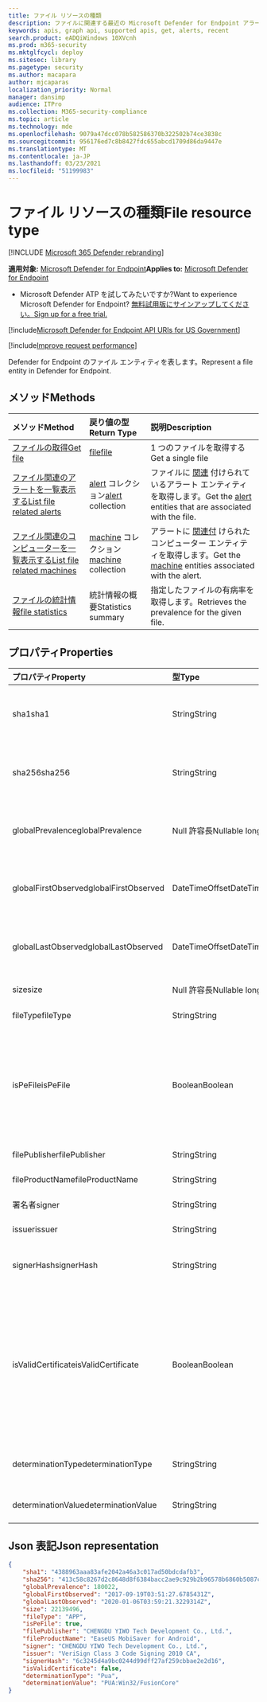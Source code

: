 ```yaml
---
title: ファイル リソースの種類
description: ファイルに関連する最近の Microsoft Defender for Endpoint アラートを取得します。
keywords: apis, graph api, supported apis, get, alerts, recent
search.product: eADQiWindows 10XVcnh
ms.prod: m365-security
ms.mktglfcycl: deploy
ms.sitesec: library
ms.pagetype: security
ms.author: macapara
author: mjcaparas
localization_priority: Normal
manager: dansimp
audience: ITPro
ms.collection: M365-security-compliance
ms.topic: article
ms.technology: mde
ms.openlocfilehash: 9079a47dcc078b582586370b322502b74ce3838c
ms.sourcegitcommit: 956176ed7c8b8427fdc655abcd1709d86da9447e
ms.translationtype: MT
ms.contentlocale: ja-JP
ms.lasthandoff: 03/23/2021
ms.locfileid: "51199983"
---
```

# <a name="file-resource-type"></a><span data-ttu-id="dbf6e-104">ファイル リソースの種類</span><span class="sxs-lookup"><span data-stu-id="dbf6e-104">File resource type</span></span>

[!INCLUDE [Microsoft 365 Defender rebranding](../../includes/microsoft-defender.md)]


<span data-ttu-id="dbf6e-105">**適用対象:** [Microsoft Defender for Endpoint](https://go.microsoft.com/fwlink/?linkid=2154037)</span><span class="sxs-lookup"><span data-stu-id="dbf6e-105">**Applies to:** [Microsoft Defender for Endpoint](https://go.microsoft.com/fwlink/?linkid=2154037)</span></span>

- <span data-ttu-id="dbf6e-106">Microsoft Defender ATP を試してみたいですか?</span><span class="sxs-lookup"><span data-stu-id="dbf6e-106">Want to experience Microsoft Defender for Endpoint?</span></span> [<span data-ttu-id="dbf6e-107">無料試用版にサインアップしてください。</span><span class="sxs-lookup"><span data-stu-id="dbf6e-107">Sign up for a free trial.</span></span>](https://www.microsoft.com/microsoft-365/windows/microsoft-defender-atp?ocid=docs-wdatp-exposedapis-abovefoldlink) 

[!include[Microsoft Defender for Endpoint API URIs for US Government](../../includes/microsoft-defender-api-usgov.md)]

[!include[Improve request performance](../../includes/improve-request-performance.md)]


<span data-ttu-id="dbf6e-108">Defender for Endpoint のファイル エンティティを表します。</span><span class="sxs-lookup"><span data-stu-id="dbf6e-108">Represent a file entity in Defender for Endpoint.</span></span>

## <a name="methods"></a><span data-ttu-id="dbf6e-109">メソッド</span><span class="sxs-lookup"><span data-stu-id="dbf6e-109">Methods</span></span>
<span data-ttu-id="dbf6e-110">メソッド</span><span class="sxs-lookup"><span data-stu-id="dbf6e-110">Method</span></span>|<span data-ttu-id="dbf6e-111">戻り値の型</span><span class="sxs-lookup"><span data-stu-id="dbf6e-111">Return Type</span></span> |<span data-ttu-id="dbf6e-112">説明</span><span class="sxs-lookup"><span data-stu-id="dbf6e-112">Description</span></span>
:---|:---|:---
[<span data-ttu-id="dbf6e-113">ファイルの取得</span><span class="sxs-lookup"><span data-stu-id="dbf6e-113">Get file</span></span>](get-file-information.md) | [<span data-ttu-id="dbf6e-114">file</span><span class="sxs-lookup"><span data-stu-id="dbf6e-114">file</span></span>](files.md) | <span data-ttu-id="dbf6e-115">1 つのファイルを取得する</span><span class="sxs-lookup"><span data-stu-id="dbf6e-115">Get a single file</span></span> 
[<span data-ttu-id="dbf6e-116">ファイル関連のアラートを一覧表示する</span><span class="sxs-lookup"><span data-stu-id="dbf6e-116">List file related alerts</span></span>](get-file-related-alerts.md) | <span data-ttu-id="dbf6e-117">[alert](alerts.md) コレクション</span><span class="sxs-lookup"><span data-stu-id="dbf6e-117">[alert](alerts.md) collection</span></span> | <span data-ttu-id="dbf6e-118">ファイルに [関連](alerts.md) 付けられているアラート エンティティを取得します。</span><span class="sxs-lookup"><span data-stu-id="dbf6e-118">Get the [alert](alerts.md) entities that are associated with the file.</span></span>
[<span data-ttu-id="dbf6e-119">ファイル関連のコンピューターを一覧表示する</span><span class="sxs-lookup"><span data-stu-id="dbf6e-119">List file related machines</span></span>](get-file-related-machines.md) | <span data-ttu-id="dbf6e-120">[machine](machine.md) コレクション</span><span class="sxs-lookup"><span data-stu-id="dbf6e-120">[machine](machine.md) collection</span></span> | <span data-ttu-id="dbf6e-121">アラートに [関連付](machine.md) けられたコンピューター エンティティを取得します。</span><span class="sxs-lookup"><span data-stu-id="dbf6e-121">Get the [machine](machine.md) entities associated with the alert.</span></span>
[<span data-ttu-id="dbf6e-122">ファイルの統計情報</span><span class="sxs-lookup"><span data-stu-id="dbf6e-122">file statistics</span></span>](get-file-statistics.md) | <span data-ttu-id="dbf6e-123">統計情報の概要</span><span class="sxs-lookup"><span data-stu-id="dbf6e-123">Statistics summary</span></span> | <span data-ttu-id="dbf6e-124">指定したファイルの有病率を取得します。</span><span class="sxs-lookup"><span data-stu-id="dbf6e-124">Retrieves the prevalence for the given file.</span></span>


## <a name="properties"></a><span data-ttu-id="dbf6e-125">プロパティ</span><span class="sxs-lookup"><span data-stu-id="dbf6e-125">Properties</span></span>
|<span data-ttu-id="dbf6e-126">プロパティ</span><span class="sxs-lookup"><span data-stu-id="dbf6e-126">Property</span></span> | <span data-ttu-id="dbf6e-127">型</span><span class="sxs-lookup"><span data-stu-id="dbf6e-127">Type</span></span>    |   <span data-ttu-id="dbf6e-128">説明</span><span class="sxs-lookup"><span data-stu-id="dbf6e-128">Description</span></span> |
|:---|:---|:---|
|<span data-ttu-id="dbf6e-129">sha1</span><span class="sxs-lookup"><span data-stu-id="dbf6e-129">sha1</span></span> | <span data-ttu-id="dbf6e-130">String</span><span class="sxs-lookup"><span data-stu-id="dbf6e-130">String</span></span> | <span data-ttu-id="dbf6e-131">ファイル コンテンツの Sha1 ハッシュ</span><span class="sxs-lookup"><span data-stu-id="dbf6e-131">Sha1 hash of the file content</span></span> |
|<span data-ttu-id="dbf6e-132">sha256</span><span class="sxs-lookup"><span data-stu-id="dbf6e-132">sha256</span></span> | <span data-ttu-id="dbf6e-133">String</span><span class="sxs-lookup"><span data-stu-id="dbf6e-133">String</span></span> | <span data-ttu-id="dbf6e-134">ファイル コンテンツの Sha256 ハッシュ</span><span class="sxs-lookup"><span data-stu-id="dbf6e-134">Sha256 hash of the file content</span></span> |
|<span data-ttu-id="dbf6e-135">globalPrevalence</span><span class="sxs-lookup"><span data-stu-id="dbf6e-135">globalPrevalence</span></span> | <span data-ttu-id="dbf6e-136">Null 許容長</span><span class="sxs-lookup"><span data-stu-id="dbf6e-136">Nullable long</span></span> | <span data-ttu-id="dbf6e-137">組織全体でのファイルの普及率</span><span class="sxs-lookup"><span data-stu-id="dbf6e-137">File prevalence across organization</span></span> |
|<span data-ttu-id="dbf6e-138">globalFirstObserved</span><span class="sxs-lookup"><span data-stu-id="dbf6e-138">globalFirstObserved</span></span> | <span data-ttu-id="dbf6e-139">DateTimeOffset</span><span class="sxs-lookup"><span data-stu-id="dbf6e-139">DateTimeOffset</span></span> | <span data-ttu-id="dbf6e-140">ファイルが初めて観察された場合</span><span class="sxs-lookup"><span data-stu-id="dbf6e-140">First time the file was observed</span></span> |
|<span data-ttu-id="dbf6e-141">globalLastObserved</span><span class="sxs-lookup"><span data-stu-id="dbf6e-141">globalLastObserved</span></span> | <span data-ttu-id="dbf6e-142">DateTimeOffset</span><span class="sxs-lookup"><span data-stu-id="dbf6e-142">DateTimeOffset</span></span> | <span data-ttu-id="dbf6e-143">ファイルが最後に観察された時刻</span><span class="sxs-lookup"><span data-stu-id="dbf6e-143">Last time the file was observed</span></span> |
|<span data-ttu-id="dbf6e-144">size</span><span class="sxs-lookup"><span data-stu-id="dbf6e-144">size</span></span> | <span data-ttu-id="dbf6e-145">Null 許容長</span><span class="sxs-lookup"><span data-stu-id="dbf6e-145">Nullable long</span></span> | <span data-ttu-id="dbf6e-146">ファイルのサイズ</span><span class="sxs-lookup"><span data-stu-id="dbf6e-146">Size of the file</span></span> |
|<span data-ttu-id="dbf6e-147">fileType</span><span class="sxs-lookup"><span data-stu-id="dbf6e-147">fileType</span></span> | <span data-ttu-id="dbf6e-148">String</span><span class="sxs-lookup"><span data-stu-id="dbf6e-148">String</span></span> | <span data-ttu-id="dbf6e-149">ファイルの種類</span><span class="sxs-lookup"><span data-stu-id="dbf6e-149">Type of the file</span></span> |
|<span data-ttu-id="dbf6e-150">isPeFile</span><span class="sxs-lookup"><span data-stu-id="dbf6e-150">isPeFile</span></span> | <span data-ttu-id="dbf6e-151">Boolean</span><span class="sxs-lookup"><span data-stu-id="dbf6e-151">Boolean</span></span> | <span data-ttu-id="dbf6e-152">ファイルが移植可能な実行可能ファイルの場合は true ("DLL"、"EXE"など)</span><span class="sxs-lookup"><span data-stu-id="dbf6e-152">true if the file is portable executable (e.g. "DLL", "EXE", etc.)</span></span> |
|<span data-ttu-id="dbf6e-153">filePublisher</span><span class="sxs-lookup"><span data-stu-id="dbf6e-153">filePublisher</span></span> | <span data-ttu-id="dbf6e-154">String</span><span class="sxs-lookup"><span data-stu-id="dbf6e-154">String</span></span> | <span data-ttu-id="dbf6e-155">ファイル発行元</span><span class="sxs-lookup"><span data-stu-id="dbf6e-155">File publisher</span></span> |
|<span data-ttu-id="dbf6e-156">fileProductName</span><span class="sxs-lookup"><span data-stu-id="dbf6e-156">fileProductName</span></span> | <span data-ttu-id="dbf6e-157">String</span><span class="sxs-lookup"><span data-stu-id="dbf6e-157">String</span></span> | <span data-ttu-id="dbf6e-158">製品名</span><span class="sxs-lookup"><span data-stu-id="dbf6e-158">Product name</span></span> |
|<span data-ttu-id="dbf6e-159">署名者</span><span class="sxs-lookup"><span data-stu-id="dbf6e-159">signer</span></span> | <span data-ttu-id="dbf6e-160">String</span><span class="sxs-lookup"><span data-stu-id="dbf6e-160">String</span></span> | <span data-ttu-id="dbf6e-161">ファイル署名者</span><span class="sxs-lookup"><span data-stu-id="dbf6e-161">File signer</span></span> |
|<span data-ttu-id="dbf6e-162">issuer</span><span class="sxs-lookup"><span data-stu-id="dbf6e-162">issuer</span></span> | <span data-ttu-id="dbf6e-163">String</span><span class="sxs-lookup"><span data-stu-id="dbf6e-163">String</span></span> | <span data-ttu-id="dbf6e-164">ファイル発行者</span><span class="sxs-lookup"><span data-stu-id="dbf6e-164">File issuer</span></span> |
|<span data-ttu-id="dbf6e-165">signerHash</span><span class="sxs-lookup"><span data-stu-id="dbf6e-165">signerHash</span></span> | <span data-ttu-id="dbf6e-166">String</span><span class="sxs-lookup"><span data-stu-id="dbf6e-166">String</span></span> | <span data-ttu-id="dbf6e-167">署名証明書のハッシュ</span><span class="sxs-lookup"><span data-stu-id="dbf6e-167">Hash of the signing certificate</span></span> |
|<span data-ttu-id="dbf6e-168">isValidCertificate</span><span class="sxs-lookup"><span data-stu-id="dbf6e-168">isValidCertificate</span></span> | <span data-ttu-id="dbf6e-169">Boolean</span><span class="sxs-lookup"><span data-stu-id="dbf6e-169">Boolean</span></span> | <span data-ttu-id="dbf6e-170">Microsoft Defender for Endpoint エージェントによって証明書の署名が正常に確認されました</span><span class="sxs-lookup"><span data-stu-id="dbf6e-170">Was signing certificate successfully verified by Microsoft Defender for Endpoint agent</span></span> |
|<span data-ttu-id="dbf6e-171">determinationType</span><span class="sxs-lookup"><span data-stu-id="dbf6e-171">determinationType</span></span> | <span data-ttu-id="dbf6e-172">String</span><span class="sxs-lookup"><span data-stu-id="dbf6e-172">String</span></span> | <span data-ttu-id="dbf6e-173">ファイルの決定の種類</span><span class="sxs-lookup"><span data-stu-id="dbf6e-173">The determination type of the file</span></span> |
|<span data-ttu-id="dbf6e-174">determinationValue</span><span class="sxs-lookup"><span data-stu-id="dbf6e-174">determinationValue</span></span> | <span data-ttu-id="dbf6e-175">String</span><span class="sxs-lookup"><span data-stu-id="dbf6e-175">String</span></span> | <span data-ttu-id="dbf6e-176">判定値</span><span class="sxs-lookup"><span data-stu-id="dbf6e-176">Determination value</span></span> |


## <a name="json-representation"></a><span data-ttu-id="dbf6e-177">Json 表記</span><span class="sxs-lookup"><span data-stu-id="dbf6e-177">Json representation</span></span>

```json
{
    "sha1": "4388963aaa83afe2042a46a3c017ad50bdcdafb3",
    "sha256": "413c58c8267d2c8648d8f6384bacc2ae9c929b2b96578b6860b5087cd1bd6462",
    "globalPrevalence": 180022,
    "globalFirstObserved": "2017-09-19T03:51:27.6785431Z",
    "globalLastObserved": "2020-01-06T03:59:21.3229314Z",
    "size": 22139496,
    "fileType": "APP",
    "isPeFile": true,
    "filePublisher": "CHENGDU YIWO Tech Development Co., Ltd.",
    "fileProductName": "EaseUS MobiSaver for Android",
    "signer": "CHENGDU YIWO Tech Development Co., Ltd.",
    "issuer": "VeriSign Class 3 Code Signing 2010 CA",
    "signerHash": "6c3245d4a9bc0244d99dff27af259cbbae2e2d16",
    "isValidCertificate": false,
    "determinationType": "Pua",
    "determinationValue": "PUA:Win32/FusionCore"
}
```
